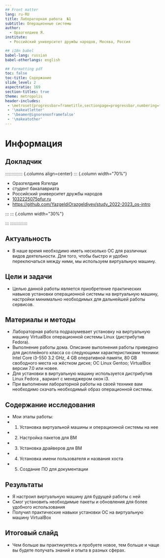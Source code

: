 ```yaml
---
## Front matter
lang: ru-RU
title: Лабораторная работа  №1
subtitle: Операционные системы
author:
  - Оразгелдиев Я.
institute:
  - Российский университет дружбы народов, Москва, Россия

## i18n babel
babel-lang: russian
babel-otherlangs: english

## Formatting pdf
toc: false
toc-title: Содержание
slide_level: 2
aspectratio: 169
section-titles: true
theme: metropolis
header-includes:
 - \metroset{progressbar=frametitle,sectionpage=progressbar,numbering=fraction}
 - '\makeatletter'
 - '\beamer@ignorenonframefalse'
 - '\makeatother'
---
```


# Информация

## Докладчик

:::::::::::::: {.columns align=center}
::: {.column width="70%"}

  * Оразгелдиев Язгелди
  * студент бакалавриата
  * Российский университет дружбы народов
  * [1032225075pfur.ru](mailto:kulyabov-ds@rudn.ru)
  * <https://github.com/YazgeldiOrazgeldiyev/study_2022-2023_os-intro>

:::
::: {.column width="30%"}

:::
::::::::::::::


## Актуальность

- В наше время необходимо иметь несколько ОС для различных видов деятельности. Для того, чтобы быстро и удобно переключаться между ними, мы используем виртуальную машину.

## Цели и задачи

- Целью данной работы является приобретение практических навыков установки операционной системы на виртуальную машину, настройки минимально необходимых для дальнейшей работы сервисов.

## Материалы и методы

- Лабораторная работа подразумевает установку на виртуальную машину VirtualBox операционной системы Linux (дистрибутив Fedora).
- Выполнение работы дома. Описание выполнения работы приведено для дисплейного класса со следующими характеристиками техники:
Intel Core i3-550 3.2 GHz, 4 GB оперативной памяти, 80 GB свободного места на жёстком диске;
ОС Linux Gentoo;
VirtualBox версии 7.0 или новее.
- Для установки в виртуальную машину используется дистрибутив Linux Fedora , вариант с менеджером окон i3.
- При выполнении лабораторной работы на своей технике вам необходимо скачать необходимый образ операционной системы.

## Содержание исследования

- Мои этапы работы:
- 1. Установка виртуальной машины и операционной системы на нее
- 2. Настройка пакетов для ВМ
- 3. Установка драйверов для ВМ
- 4. Установка имени пользователя и названия хоста
- 5. Создание ПО для документации

## Результаты

- Я настроил виртуальную машину для будущей работы с ней
- Смог установить необходимые пакеты и обновления для более удобного использования
- Получил практические навыки установки ОС на виртуальную машину VirtualBox


## Итоговый слайд

- Чем больше вы практикуетесь и пробуете новое, тем больше и чаще вы будете получать знаний и опыта в разных сферах.
